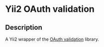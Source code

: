 # Yii2 OAuth validation


## Description
A Yii2 wrapper of the [OAuth validation](https://github.com/Kolyunya/oauth2-validation) library.